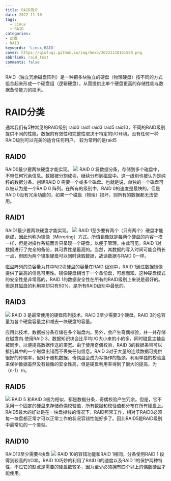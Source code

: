 ```yaml
---
title: RAID简介
date: 2022-11-10
tags:
  - Linux
  - RAID
categories: 
- 运维
- RAID
keywords: 'Linux,RAID'
cover: https://qiufuqi.github.io/img/hexo/20221110161550.png
abbrlink: raid_text
comments: false
---
```


RAID（独立冗余磁盘阵列）是一种把多块独立的硬盘（物理硬盘）按不同的方式组合起来形成一个硬盘组（逻辑硬盘），从而提供比单个硬盘更高的存储性能与数据备份能力的技术。

# RAID分类
通常我们有5种常见的RAID级别 raid0 raid1 raid3 raid5 raid10，不同的RAID级别提供不同的性能，数据的有效性和完整性取决于特定的I/O环境。没有任何一种RAID级别可以完美的适合任何用户。
较为常用的是raid5

## RAID0
RAID0最少要两块硬盘才能实现。
![](https://qiufuqi.github.io/img/hexo/20221110161738.png)
RAID 0 将数据分条，存储到多个磁盘中，不带任何冗余信息。数据被分割成块，继续分布到磁盘中。这一级别也被认为是纯粹的数据分条。创建RAID 0 需要一个或多个磁盘。也就是说，单独的一个磁盘可以被认为是一个RAID 0 阵列。在所有的级别中，RAID 0的速度是最快的。但是RAID 0没有冗余功能的，如果一个磁盘（物理）损坏，则所有的数据都无法使用。

## RAID1
RAID1最少要两块硬盘才能实现。
![](https://qiufuqi.github.io/img/hexo/20221110161920.png)
RAID 1至少要有两个（只有两个）硬盘才能组成，因此也称为镜像（Mirroring）方式。所谓镜像就是每两个硬盘的内容一模一样，但是对操作系统而言只呈现一个硬盘，以便于管理。由此可见，RAID 1对数据进行了完全的备份，其可靠性是最高的。当然，其数据的写入时间可能会稍长一点，但因为两个镜象硬盘可以同时读取数据，故读数据与RAID 0一样。

磁盘阵列的总容量为其中N/2块硬盘的容量在RAID 级别中，RAID 1通过数据镜像提供了最高的信息可用性。镜像硬盘相当于一个备份盘，可想而知，这种硬盘模式的安全性是非常高的，RAID 1的数据安全性在所有的RAID级别上来说是最好的。但是其磁盘的利用率却只有50%，是所有RAID级别中最低的。

## RAID3
![](https://qiufuqi.github.io/img/hexo/20221110162131.png)
RAID 3 是最常使用的硬盘阵列技术。RAID 3至少需要3个硬盘。RAID 3的总容量为各个硬盘容量之和减去一块硬盘的容量。

应用此技术，数据被分条存储在多个磁盘内。另外，会产生奇偶校验，并一并存储在磁盘内.使用RAID 3，数据知识块会比平均I/O大小来的小的多，同时磁盘主轴会被同步，以便提高数据传送的带宽。由于使用奇偶校验，RAID 3的数据条带可以抵抗其中的一个磁盘出错而不丢失任何信息。RAID 3对于大量的连续数据可提供很好的传输率，但对于随机数据，奇偶盘会成为写操作的瓶颈。利用单独的校验盘来保护数据虽然没有镜像的安全性高，但是硬盘利用率得到了很大的提高，为（n-1）/n。

## RAID5
![](https://qiufuqi.github.io/img/hexo/20221110162141.png)
RAID 5 和RAID 3极为相似，都是数据分条，奇偶校验产生冗余。但是，它不采用一个固定的硬盘来存储奇偶校验值，所有数据和校验值都分布在所有硬盘上。RAID5最大的好处是在一块盘掉线的情况下，RAID照常工作，相对于RAID0必须每一块盘都正常才可以正常工作的状况容错性能好多了。因此RAID5是RAID级别中最常见的一个类型。

## RAID10
RAID10至少需要4块盘
![](https://qiufuqi.github.io/img/hexo/20221110162303.png)
RAID 10的容错功能和RAID 1相同，分条使用RAID 1 段得到较高的I/O率。RAID 10巧妙的利用了RAID 0的速度以及RAID 1的保护两种特性，不过它的缺点是需要的硬盘数较多，因为至少必须拥有四个以上的偶数硬盘才能使用。



